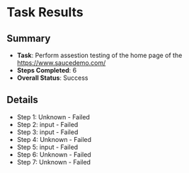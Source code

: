 
# Task Results

## Summary
- **Task**: Perform assestion testing of the home page of the https://www.saucedemo.com/
- **Steps Completed**: 6
- **Overall Status**: Success

## Details
- Step 1: Unknown - Failed
- Step 2: input - Failed
- Step 3: input - Failed
- Step 4: Unknown - Failed
- Step 5: input - Failed
- Step 6: Unknown - Failed
- Step 7: Unknown - Failed
